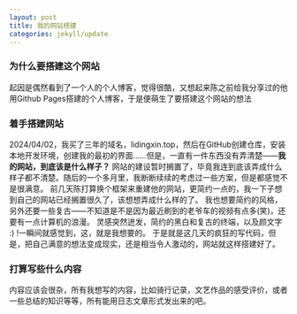 ```yaml
---
layout: post
title: 我的网站搭建
categories: jekyll/update
---
```

### 为什么要搭建这个网站

起因是偶然看到了一个人的个人博客，觉得很酷，又想起来陈之前给我分享过的他用Github Pages搭建的个人博客，于是便萌生了要搭建这个网站的想法

### 着手搭建网站

2024/04/02，我买了三年的域名，lidingxin.top，然后在GitHub创建仓库，安装本地开发环境，创建我的最初的界面……但是，一直有一件东西没有弄清楚——**我的网站，到底该是什么样子？**
网站的建设暂时搁置了，毕竟我连到底该弄成什么样子都不清楚。随后的一个多月里，我断断续续的考虑过一些方案，但是都感觉不是很满意。
前几天陈打算换个框架来重建他的网站，更简约一点的，我一下子想到自己的网站已经搁置很久了，该想想弄成什么样的了。
我也想要简约的风格，另外还要一些复古——不知道是不是因为最近刷到的老爷车的视频有点多(笑)，还要有一点计算机的浪漫。
灵感突然迸发，简约的黑白和复古的终端，以及颜文字 :) !一瞬间就感觉到，这，就是我想要的。
于是就是这几天的疯狂的写代码，但是，把自己满意的想法变成现实，还是相当令人激动的，网站就这样搭建好了。

### 打算写些什么内容

内容应该会很杂，所有我想写的内容，比如骑行记录，文艺作品的感受评价，或者一些总结的知识等等，所有能用日志文章形式发出来的吧。